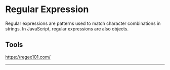 # Regular Expression
Regular expressions are patterns used to match character combinations in strings. In JavaScript, regular expressions are also objects.

## Tools 
https://regex101.com/





---------------